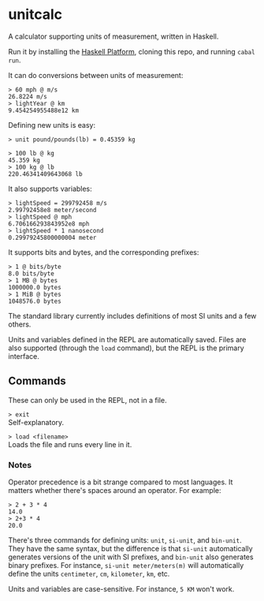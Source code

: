 # unitcalc
A calculator supporting units of measurement, written in Haskell.

Run it by installing the [Haskell Platform](https://www.haskell.org/platform/), cloning this repo, and running `cabal run`.

It can do conversions between units of measurement:
```
> 60 mph @ m/s
26.8224 m/s
> lightYear @ km
9.454254955488e12 km
```

Defining new units is easy:
```
> unit pound/pounds(lb) = 0.45359 kg

> 100 lb @ kg
45.359 kg
> 100 kg @ lb
220.46341409643068 lb
```

It also supports variables:
```
> lightSpeed = 299792458 m/s
2.99792458e8 meter/second
> lightSpeed @ mph
6.706166293843952e8 mph
> lightSpeed * 1 nanosecond
0.29979245800000004 meter
```

It supports bits and bytes, and the corresponding prefixes:
```
> 1 @ bits/byte
8.0 bits/byte
> 1 MB @ bytes
1000000.0 bytes
> 1 MiB @ bytes
1048576.0 bytes
```

The standard library currently includes definitions of most SI units and a few others.

Units and variables defined in the REPL are automatically saved. Files are also supported (through the `load` command), but the REPL is the primary interface.


## Commands

These can only be used in the REPL, not in a file.

`> exit`  
Self-explanatory.

`> load <filename>`  
Loads the file and runs every line in it.


### Notes

Operator precedence is a bit strange compared to most languages. It matters whether there's spaces around an operator. For example:

```
> 2 + 3 * 4
14.0
> 2+3 * 4
20.0
```

There's three commands for defining units: `unit`, `si-unit`, and `bin-unit`. They have the same syntax, but the difference is that `si-unit` automatically generates versions of the unit with SI prefixes, and `bin-unit` also generates binary prefixes. For instance, `si-unit meter/meters(m)` will automatically define the units `centimeter`, `cm`, `kilometer`, `km`, etc.

Units and variables are case-sensitive. For instance, `5 KM` won't work.
